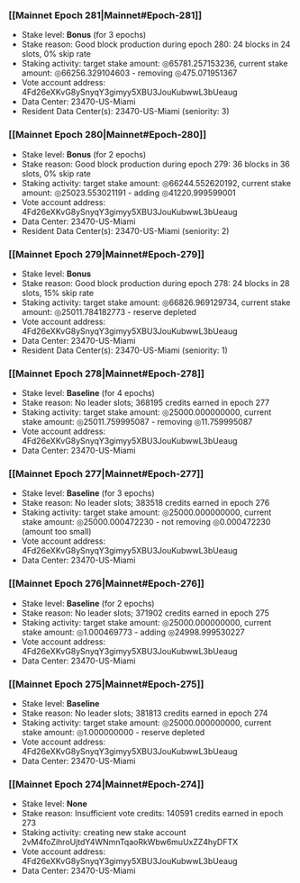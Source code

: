### [[Mainnet Epoch 281|Mainnet#Epoch-281]]
* Stake level: **Bonus** (for 3 epochs)
* Stake reason: Good block production during epoch 280: 24 blocks in 24 slots, 0% skip rate
* Staking activity: target stake amount: ◎65781.257153236, current stake amount: ◎66256.329104603 - removing ◎475.071951367
* Vote account address: 4Fd26eXKvG8ySnyqY3gimyy5XBU3JouKubwwL3bUeaug
* Data Center: 23470-US-Miami
* Resident Data Center(s): 23470-US-Miami (seniority: 3)
### [[Mainnet Epoch 280|Mainnet#Epoch-280]]
* Stake level: **Bonus** (for 2 epochs)
* Stake reason: Good block production during epoch 279: 36 blocks in 36 slots, 0% skip rate
* Staking activity: target stake amount: ◎66244.552620192, current stake amount: ◎25023.553021191 - adding ◎41220.999599001
* Vote account address: 4Fd26eXKvG8ySnyqY3gimyy5XBU3JouKubwwL3bUeaug
* Data Center: 23470-US-Miami
* Resident Data Center(s): 23470-US-Miami (seniority: 2)
### [[Mainnet Epoch 279|Mainnet#Epoch-279]]
* Stake level: **Bonus**
* Stake reason: Good block production during epoch 278: 24 blocks in 28 slots, 15% skip rate
* Staking activity: target stake amount: ◎66826.969129734, current stake amount: ◎25011.784182773 - reserve depleted
* Vote account address: 4Fd26eXKvG8ySnyqY3gimyy5XBU3JouKubwwL3bUeaug
* Data Center: 23470-US-Miami
* Resident Data Center(s): 23470-US-Miami (seniority: 1)
### [[Mainnet Epoch 278|Mainnet#Epoch-278]]
* Stake level: **Baseline** (for 4 epochs)
* Stake reason: No leader slots; 368195 credits earned in epoch 277
* Staking activity: target stake amount: ◎25000.000000000, current stake amount: ◎25011.759995087 - removing ◎11.759995087
* Vote account address: 4Fd26eXKvG8ySnyqY3gimyy5XBU3JouKubwwL3bUeaug
* Data Center: 23470-US-Miami
### [[Mainnet Epoch 277|Mainnet#Epoch-277]]
* Stake level: **Baseline** (for 3 epochs)
* Stake reason: No leader slots; 383518 credits earned in epoch 276
* Staking activity: target stake amount: ◎25000.000000000, current stake amount: ◎25000.000472230 - not removing ◎0.000472230 (amount too small)
* Vote account address: 4Fd26eXKvG8ySnyqY3gimyy5XBU3JouKubwwL3bUeaug
* Data Center: 23470-US-Miami
### [[Mainnet Epoch 276|Mainnet#Epoch-276]]
* Stake level: **Baseline** (for 2 epochs)
* Stake reason: No leader slots; 371902 credits earned in epoch 275
* Staking activity: target stake amount: ◎25000.000000000, current stake amount: ◎1.000469773 - adding ◎24998.999530227
* Vote account address: 4Fd26eXKvG8ySnyqY3gimyy5XBU3JouKubwwL3bUeaug
* Data Center: 23470-US-Miami
### [[Mainnet Epoch 275|Mainnet#Epoch-275]]
* Stake level: **Baseline**
* Stake reason: No leader slots; 381813 credits earned in epoch 274
* Staking activity: target stake amount: ◎25000.000000000, current stake amount: ◎1.000000000 - reserve depleted
* Vote account address: 4Fd26eXKvG8ySnyqY3gimyy5XBU3JouKubwwL3bUeaug
* Data Center: 23470-US-Miami
### [[Mainnet Epoch 274|Mainnet#Epoch-274]]
* Stake level: **None**
* Stake reason: Insufficient vote credits: 140591 credits earned in epoch 273
* Staking activity: creating new stake account 2vM4foZihroUjtdY4WNmnTqaoRkWbw6muUxZZ4hyDFTX
* Vote account address: 4Fd26eXKvG8ySnyqY3gimyy5XBU3JouKubwwL3bUeaug
* Data Center: 23470-US-Miami